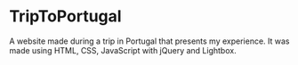 # TripToPortugal
A website made during a trip in Portugal that presents my experience. It was made using HTML, CSS, JavaScript with jQuery and Lightbox.
